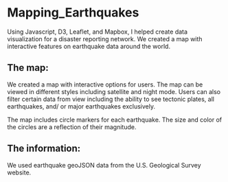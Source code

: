 # Mapping_Earthquakes

Using Javascript, D3, Leaflet, and Mapbox, I helped create data visualization for a disaster reporting network. We created a map with interactive features on earthquake data around the world. 

## The map: 

We created a map with interactive options for users. The map can be viewed in different styles including satellite and night mode.  Users can also filter certain data from view including the ability to see tectonic plates, all earthquakes, and/ or major earthquakes exclusively. 

The map includes circle markers for each earthquake. The size and color of the circles are a reflection of their magnitude.

## The information: 

We used earthquake geoJSON data from the U.S. Geological Survey website. 
